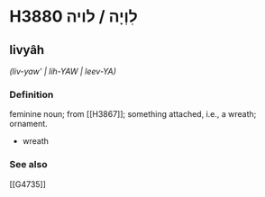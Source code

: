 # H3880 לִוְיָה / לויה

## livyâh

_(liv-yaw' | lih-YAW | leev-YA)_

### Definition

feminine noun; from [[H3867]]; something attached, i.e., a wreath; ornament.

- wreath
### See also

[[G4735]]

